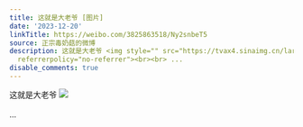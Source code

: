 ```yaml
---
title: 这就是大老爷 [图片]
date: '2023-12-20'
linkTitle: https://weibo.com/3825863518/Ny2snbeT5
source: 正宗毒奶菇的微博
description: 这就是大老爷 <img style="" src="https://tvax4.sinaimg.cn/large/e40a0b5ely1hl0jj39lnpj20zo256hdu.jpg"
  referrerpolicy="no-referrer"><br><br> ...
disable_comments: true
---
```

这就是大老爷 <img style="" src="https://tvax4.sinaimg.cn/large/e40a0b5ely1hl0jj39lnpj20zo256hdu.jpg" referrerpolicy="no-referrer"><br><br> ...